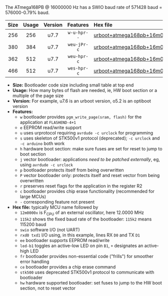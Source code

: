 The ATmega168PB @ 16000000 Hz has a SWIO baud rate of 571428 baud = 576000-0.79% baud.

|Size|Usage|Version|Features|Hex file|
|:-:|:-:|:-:|:-:|:--|
|256|256|u7.7|`w-u-hpr--`|[urboot+atmega168pb+16m0000x++576k0_swio_rxd0_txd1_led+b5_hw.hex](https://raw.githubusercontent.com/stefanrueger/urboot.hex/main/cores/minicore/atmega168pb/external_oscillator/fcpu+16m0000_Hz/br++576k0_bps/urboot+atmega168pb+16m0000x++576k0_swio_rxd0_txd1_led+b5_hw.hex)|
|380|384|u7.7|`weu-jPr-c`|[urboot+atmega168pb+16m0000x++576k0_swio_rxd0_txd1_ee_led+b5_fr_ce.hex](https://raw.githubusercontent.com/stefanrueger/urboot.hex/main/cores/minicore/atmega168pb/external_oscillator/fcpu+16m0000_Hz/br++576k0_bps/urboot+atmega168pb+16m0000x++576k0_swio_rxd0_txd1_ee_led+b5_fr_ce.hex)|
|362|512|u7.7|`weu-hpr-c`|[urboot+atmega168pb+16m0000x++576k0_swio_rxd0_txd1_ee_led+b5_fr_ce_hw.hex](https://raw.githubusercontent.com/stefanrueger/urboot.hex/main/cores/minicore/atmega168pb/external_oscillator/fcpu+16m0000_Hz/br++576k0_bps/urboot+atmega168pb+16m0000x++576k0_swio_rxd0_txd1_ee_led+b5_fr_ce_hw.hex)|
|466|512|u7.7|`wes-hpr-c`|[urboot+atmega168pb+16m0000x++576k0_swio_rxd0_txd1_ee_led+b5_fr_ce_stk500_hw.hex](https://raw.githubusercontent.com/stefanrueger/urboot.hex/main/cores/minicore/atmega168pb/external_oscillator/fcpu+16m0000_Hz/br++576k0_bps/urboot+atmega168pb+16m0000x++576k0_swio_rxd0_txd1_ee_led+b5_fr_ce_stk500_hw.hex)|

- **Size:** Bootloader code size including small table at top end
- **Usage:** How many bytes of flash are needed, ie, HW boot section or a multiple of the page size
- **Version:** For example, u7.6 is an urboot version, o5.2 is an optiboot version
- **Features:**
  + `w` bootloader provides `pgm_write_page(sram, flash)` for the application at `FLASHEND-4+1`
  + `e` EEPROM read/write support
  + `u` uses urprotocol requiring `avrdude -c urclock` for programming
  + `s` uses skeleton of STK500v1 protocol (deprecated); `-c urclock` and `-c arduino` both work
  + `h` hardware boot section: make sure fuses are set for reset to jump to boot section
  + `j` vector bootloader: applications *need to be patched externally*, eg, using `avrdude -c urclock`
  + `p` bootloader protects itself from being overwritten
  + `P` vector bootloader only: protects itself and reset vector from being overwritten
  + `r` preserves reset flags for the application in the register R2
  + `c` bootloader provides chip erase functionality (recommended for large MCUs)
  + `-` corresponding feature not present
- **Hex file:** typically MCU name followed by
  + `12m0000x` is F<sub>CPU</sub> of an external oscillator, here 12.0000 MHz
  + `115k2` shows the fixed baud rate of the bootloader: `115k2` means 115200 baud
  + `swio` software I/O (not UART)
  + `rxd0 txd1` I/O using, in this example, lines RX `D0` and TX `D1`
  + `ee` bootloader supports EEPROM read/write
  + `led-b1` toggles an active-low LED on pin `B1`, `+` designates an active-high LED
  + `fr` bootloader provides non-essential code ("frills") for smoother error handling
  + `ce` bootloader provides a chip erase command
  + `stk500` uses deprecated STK500v1 protocol to communicate with bootloader
  + `hw` hardware supported bootloader: set fuses to jump to the HW boot section, not to reset vector
